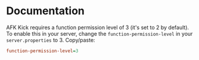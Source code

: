 # Documentation

AFK Kick requires a function permission level of 3 (it's set to 2 by default).
To enable this in your server, change the `function-permission-level` in your
`server.properties` to 3. Copy/paste:

```ini
function-permission-level=3
```
